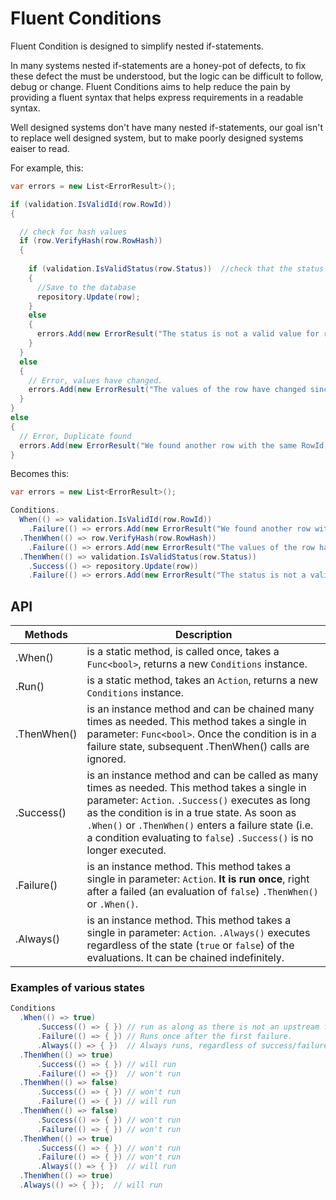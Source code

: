 # Fluent Conditions

Fluent Condition is designed to simplify nested if-statements.



In many systems nested if-statements are a honey-pot of defects, to fix these defect the must be understood, but the logic can be difficult to follow, debug or change. Fluent Conditions aims to help reduce the pain by providing a fluent syntax that helps express requirements in a readable syntax. 



Well designed systems don't have many nested if-statements, our goal isn't to replace well designed system, but to make poorly designed systems eaiser to read.



For example, this:

```c#
var errors = new List<ErrorResult>();

if (validation.IsValidId(row.RowId))
{

  // check for hash values
  if (row.VerifyHash(row.RowHash))
  {
    
    if (validation.IsValidStatus(row.Status))  //check that the status value is one of the expected values.                        
    {
      //Save to the database
      repository.Update(row);
    }
    else
    {
      errors.Add(new ErrorResult("The status is not a valid value for rowId " + row.RowId));
    }
  }
  else
  {
    // Error, values have changed.
    errors.Add(new ErrorResult("The values of the row have changed since you retrieved your data, please refresh your data."));
  }
}
else
{
  // Error, Duplicate found
  errors.Add(new ErrorResult("We found another row with the same RowId, please verify your data is correct."));
}

```



Becomes this:

```c#
var errors = new List<ErrorResult>();

Conditions.
  When(() => validation.IsValidId(row.RowId))
  	.Failure(() => errors.Add(new ErrorResult("We found another row with the same RowId, please verify your data is correct.")))
  .ThenWhen(() => row.VerifyHash(row.RowHash))
  	.Failure(() => errors.Add(new ErrorResult("The values of the row have changed since you retrieved your data, please refresh your data.")))
  .ThenWhen(() => validation.IsValidStatus(row.Status))
  	.Success(() => repository.Update(row))
  	.Failure(() => errors.Add(new ErrorResult("The status is not a valid value for rowId " + row.RowId)));
```



## API

| Methods     | Description                                                  |
| ----------- | ------------------------------------------------------------ |
| .When()     | is a static method, is called once, takes a `Func<bool>`, returns a new `Conditions` instance. |
| .Run()      | is a static method, takes an `Action`, returns a new `Conditions` instance. |
| .ThenWhen() | is an instance method and can be chained many times as needed. This method takes a single in parameter: `Func<bool>`. Once the condition is in a failure state, subsequent .ThenWhen() calls are ignored. |
| .Success()  | is an instance method and can be called as many times as needed. This method takes a single in parameter: `Action`. `.Success()` executes as long as the condition is in a true state. As soon as `.When()` or `.ThenWhen()` enters a failure state (i.e. a condition evaluating to `false`) `.Success()` is no longer executed. |
| .Failure()  | is an instance method. This method takes a single in parameter: `Action`. **It is run once**, right after a failed (an evaluation of `false`) `.ThenWhen()` or `.When()`. |
| .Always()   | is an instance method. This method takes a single in parameter: `Action`. `.Always()` executes regardless of the state (`true` or `false`) of the evaluations. It can be chained indefinitely. |



### Examples of various states



```c#
Conditions
  .When(() => true)
	  .Success(() => { }) // run as along as there is not an upstream failure
	  .Failure(() => { }) // Runs once after the first failure.
	  .Always(() => { })  // Always runs, regardless of success/failure state
  .ThenWhen(() => true)
	  .Success(() => { }) // will run
	  .Failure(() => {})  // won't run
  .ThenWhen(() => false) 
	  .Success(() => { }) // won't run
	  .Failure(() => { }) // will run
  .ThenWhen(() => false) 
	  .Success(() => { }) // won't run
	  .Failure(() => { }) // won't run
  .ThenWhen(() => true) 
	  .Success(() => { }) // won't run
	  .Failure(() => { }) // won't run
	  .Always(() => { })  // will run
  .ThenWhen(() => true) 
  .Always(() => { });  // will run
```

